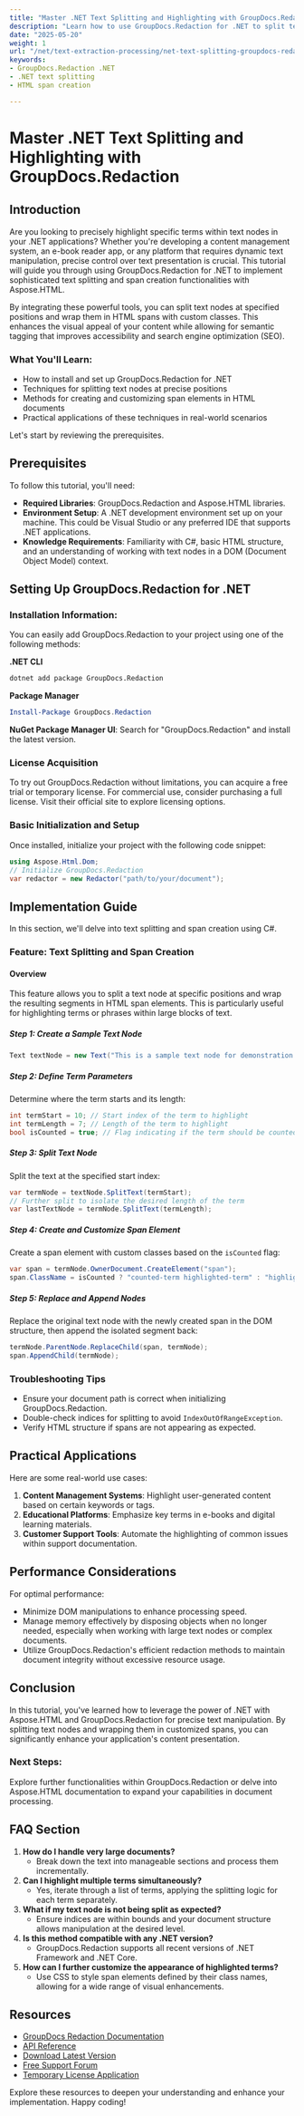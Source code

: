 ```yaml
---
title: "Master .NET Text Splitting and Highlighting with GroupDocs.Redaction"
description: "Learn how to use GroupDocs.Redaction for .NET to split text nodes and wrap them in HTML spans, enhancing content presentation and accessibility."
date: "2025-05-20"
weight: 1
url: "/net/text-extraction-processing/net-text-splitting-groupdocs-redaction/"
keywords:
- GroupDocs.Redaction .NET
- .NET text splitting
- HTML span creation

---
```



# Master .NET Text Splitting and Highlighting with GroupDocs.Redaction

## Introduction

Are you looking to precisely highlight specific terms within text nodes in your .NET applications? Whether you're developing a content management system, an e-book reader app, or any platform that requires dynamic text manipulation, precise control over text presentation is crucial. This tutorial will guide you through using GroupDocs.Redaction for .NET to implement sophisticated text splitting and span creation functionalities with Aspose.HTML.

By integrating these powerful tools, you can split text nodes at specified positions and wrap them in HTML spans with custom classes. This enhances the visual appeal of your content while allowing for semantic tagging that improves accessibility and search engine optimization (SEO).

### What You'll Learn:
- How to install and set up GroupDocs.Redaction for .NET
- Techniques for splitting text nodes at precise positions
- Methods for creating and customizing span elements in HTML documents
- Practical applications of these techniques in real-world scenarios

Let's start by reviewing the prerequisites.

## Prerequisites

To follow this tutorial, you'll need:

- **Required Libraries**: GroupDocs.Redaction and Aspose.HTML libraries.
- **Environment Setup**: A .NET development environment set up on your machine. This could be Visual Studio or any preferred IDE that supports .NET applications.
- **Knowledge Requirements**: Familiarity with C#, basic HTML structure, and an understanding of working with text nodes in a DOM (Document Object Model) context.

## Setting Up GroupDocs.Redaction for .NET

### Installation Information:

You can easily add GroupDocs.Redaction to your project using one of the following methods:

**.NET CLI**
```bash
dotnet add package GroupDocs.Redaction
```

**Package Manager**
```powershell
Install-Package GroupDocs.Redaction
```

**NuGet Package Manager UI**: 
Search for "GroupDocs.Redaction" and install the latest version.

### License Acquisition

To try out GroupDocs.Redaction without limitations, you can acquire a free trial or temporary license. For commercial use, consider purchasing a full license. Visit their official site to explore licensing options.

### Basic Initialization and Setup

Once installed, initialize your project with the following code snippet:

```csharp
using Aspose.Html.Dom;
// Initialize GroupDocs.Redaction
var redactor = new Redactor("path/to/your/document");
```

## Implementation Guide

In this section, we'll delve into text splitting and span creation using C#.

### Feature: Text Splitting and Span Creation

#### Overview

This feature allows you to split a text node at specific positions and wrap the resulting segments in HTML span elements. This is particularly useful for highlighting terms or phrases within large blocks of text.

##### Step 1: Create a Sample Text Node

```csharp
Text textNode = new Text("This is a sample text node for demonstration purposes.");
```

##### Step 2: Define Term Parameters

Determine where the term starts and its length:

```csharp
int termStart = 10; // Start index of the term to highlight
int termLength = 7; // Length of the term to highlight
bool isCounted = true; // Flag indicating if the term should be counted
```

##### Step 3: Split Text Node

Split the text at the specified start index:

```csharp
var termNode = textNode.SplitText(termStart);
// Further split to isolate the desired length of the term
var lastTextNode = termNode.SplitText(termLength);
```

##### Step 4: Create and Customize Span Element

Create a span element with custom classes based on the `isCounted` flag:

```csharp
var span = termNode.OwnerDocument.CreateElement("span");
span.ClassName = isCounted ? "counted-term highlighted-term" : "highlighted-term";
```

##### Step 5: Replace and Append Nodes

Replace the original text node with the newly created span in the DOM structure, then append the isolated segment back:

```csharp
termNode.ParentNode.ReplaceChild(span, termNode);
span.AppendChild(termNode);
```

### Troubleshooting Tips

- Ensure your document path is correct when initializing GroupDocs.Redaction.
- Double-check indices for splitting to avoid `IndexOutOfRangeException`.
- Verify HTML structure if spans are not appearing as expected.

## Practical Applications

Here are some real-world use cases:

1. **Content Management Systems**: Highlight user-generated content based on certain keywords or tags.
2. **Educational Platforms**: Emphasize key terms in e-books and digital learning materials.
3. **Customer Support Tools**: Automate the highlighting of common issues within support documentation.

## Performance Considerations

For optimal performance:

- Minimize DOM manipulations to enhance processing speed.
- Manage memory effectively by disposing objects when no longer needed, especially when working with large text nodes or complex documents.
- Utilize GroupDocs.Redaction's efficient redaction methods to maintain document integrity without excessive resource usage.

## Conclusion

In this tutorial, you've learned how to leverage the power of .NET with Aspose.HTML and GroupDocs.Redaction for precise text manipulation. By splitting text nodes and wrapping them in customized spans, you can significantly enhance your application's content presentation.

### Next Steps:

Explore further functionalities within GroupDocs.Redaction or delve into Aspose.HTML documentation to expand your capabilities in document processing.

## FAQ Section

1. **How do I handle very large documents?**
   - Break down the text into manageable sections and process them incrementally.
2. **Can I highlight multiple terms simultaneously?**
   - Yes, iterate through a list of terms, applying the splitting logic for each term separately.
3. **What if my text node is not being split as expected?**
   - Ensure indices are within bounds and your document structure allows manipulation at the desired level.
4. **Is this method compatible with any .NET version?**
   - GroupDocs.Redaction supports all recent versions of .NET Framework and .NET Core.
5. **How can I further customize the appearance of highlighted terms?**
   - Use CSS to style span elements defined by their class names, allowing for a wide range of visual enhancements.

## Resources

- [GroupDocs Redaction Documentation](https://docs.groupdocs.com/search/net/)
- [API Reference](https://reference.groupdocs.com/redaction/net)
- [Download Latest Version](https://releases.groupdocs.com/search/net/)
- [Free Support Forum](https://forum.groupdocs.com/c/search/10)
- [Temporary License Application](https://purchase.groupdocs.com/temporary-license/) 

Explore these resources to deepen your understanding and enhance your implementation. Happy coding!
